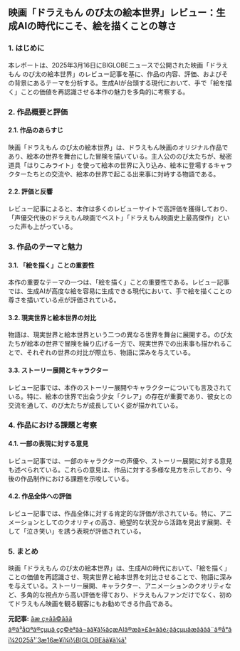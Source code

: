 ## 映画「ドラえもん のび太の絵本世界」レビュー：生成AIの時代にこそ、絵を描くことの尊さ

### 1. はじめに

本レポートは、2025年3月16日にBIGLOBEニュースで公開された映画「ドラえもん のび太の絵本世界」のレビュー記事を基に、作品の内容、評価、およびその背景にあるテーマを分析する。生成AIが台頭する現代において、手で「絵を描く」ことの価値を再認識させる本作の魅力を多角的に考察する。

### 2. 作品概要と評価

#### 2.1. 作品のあらすじ

映画「ドラえもん のび太の絵本世界」は、ドラえもん映画のオリジナル作品であり、絵本の世界を舞台にした冒険を描いている。主人公ののび太たちが、秘密道具「はりこみライト」を使って絵本の世界に入り込み、絵本に登場するキャラクターたちとの交流や、絵本の世界で起こる出来事に対峙する物語である。

#### 2.2. 評価と反響

レビュー記事によると、本作は多くのレビューサイトで高評価を獲得しており、「声優交代後のドラえもん映画でベスト」「ドラえもん映画史上最高傑作」といった声も上がっている。

### 3. 作品のテーマと魅力

#### 3.1. 「絵を描く」ことの重要性

本作の重要なテーマの一つは、「絵を描く」ことの重要性である。レビュー記事では、生成AIが高度な絵を容易に生成できる現代において、手で絵を描くことの尊さを描いている点が評価されている。

#### 3.2. 現実世界と絵本世界の対比

物語は、現実世界と絵本世界という二つの異なる世界を舞台に展開する。のび太たちが絵本の世界で冒険を繰り広げる一方で、現実世界での出来事も描かれることで、それぞれの世界の対比が際立ち、物語に深みを与えている。

#### 3.3. ストーリー展開とキャラクター

レビュー記事では、本作のストーリー展開やキャラクターについても言及されている。特に、絵本の世界で出会う少女「クレア」の存在が重要であり、彼女との交流を通して、のび太たちが成長していく姿が描かれている。

### 4. 作品における課題と考察

#### 4.1. 一部の表現に対する意見

レビュー記事では、一部のキャラクターの声優や、ストーリー展開に対する意見も述べられている。これらの意見は、作品に対する多様な見方を示しており、今後の作品制作における課題を示唆している。

#### 4.2. 作品全体への評価

レビュー記事では、作品全体に対する肯定的な評価が示されている。特に、アニメーションとしてのクオリティの高さ、絶望的な状況から活路を見出す展開、そして「泣き笑い」を誘う表現が評価されている。

### 5. まとめ

映画「ドラえもん のび太の絵本世界」は、生成AIの時代において、「絵を描く」ことの価値を再認識させ、現実世界と絵本世界を対比させることで、物語に深みを与えている。ストーリー展開、キャラクター、アニメーションのクオリティなど、多角的な視点から高い評価を得ており、ドラえもんファンだけでなく、初めてドラえもん映画を観る観客にもお勧めできる作品である。



**元記事:** [ãæ ç»ãã©ããã ã®ã³å¤ªã®çµµä¸çç©èªãã¬ãã¥ã¼ãçæAIã®æä»£ã«ããé¿ããçµµãæãããã¨ã®å°ãï¼2025å¹´3æ16æ¥ï¼ï½BIGLOBEãã¥ã¼ã¹](https://news.biglobe.ne.jp/it/0316/nlb_250316_8219719803.html)
